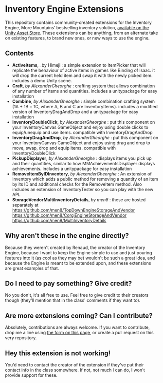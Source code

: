 # Inventory Engine Extensions
This repository contains community-created extensions for the Inventory Engine, More Mountains' bestselling inventory solution, [available on the Unity Asset Store](https://assetstore.unity.com/packages/tools/gui/inventory-engine-95550?aid=1011lKhG). These extensions can be anything, from an alternate take on existing features, to brand new ones, or new ways to use the engine.

## Contents
* **ActiveItems**, _by Himeji : a simple extension to ItemPicker that will replicate the behaviour of active items in games like Binding of Isaac. it will drop the current held item and swap it with the newly picked item. includes a demo Unity scene.
* **Craft**, _by AlexanderGheorghe_ : crafting system that allows combination of any number of items and quantities. includes a unitypackage for easy installation
* **Combine**, _by AlexanderGheorghe_ : simple combination crafting system (1A + 1B = 1C, where A, B and C are InventoryItems). includes a modified version of InventoryDragAndDrop and a unitypackage for easy installation
* **InventoryDoubleClick**, _by AlexanderGheorghe_ : put this component on your InventoryCanvas GameObject and enjoy using double clicks to equip/unequip and use items. compatible with InventoryDragAndDrop
* **InventoryDragAndDrop**, _by AlexanderGheorghe_ : put this component on your InventoryCanvas GameObject and enjoy using drag and drop to move, swap, drop and equip items. compatible with InventoryDoubleClick
* **PickupDisplayer**, _by AlexanderGheorghe_ : displays items you pick up and their quantities, similar to how MMAchievementsDisplayer displays achievements. includes a unitypackage for easy installation
* **RemoveItemByIDInventory**, _by AlexanderGheorghe_ : An extension of Inventory which adds a public method for removing a quantity of an item by its ID and additional checks for the RemoveItem method. Also includes an extension of InventoryTester so you can play with the new API.
* **StorageVendorMultiInventoryDetails**, _by men8_ : these are hosted separately at https://github.com/men8/TopDownEngineStorageAndVendor https://github.com/men8/CorgiEngineStorageAndVendor https://github.com/men8/MultiInventoryDetails

## Why aren't these in the engine directly?
Because they weren't created by Renaud, the creator of the Inventory Engine, because I want to keep the Engine simple to use and just pouring features into it (as cool as they may be) wouldn't be such a great idea, and because the Engine is meant to be extended upon, and these extensions are great examples of that.

## Do I need to pay something? Give credit?
No you don't, it's all free to use. Feel free to give credit to their creators though (they'll mention that in the class' comments if they want to).

## Are more extensions coming? Can I contribute?
Absolutely, contributions are always welcome. If you want to contribute, drop me a line using [the form on this page](http://inventory-engine.moremountains.com/inventory-engine-contact), or create a pull request on this very repository.

## Hey this extension is not working!
You'd need to contact the creator of the extension if they've put their contact info in the class somewhere. If not, not much I can do, I won't provide support for these.
